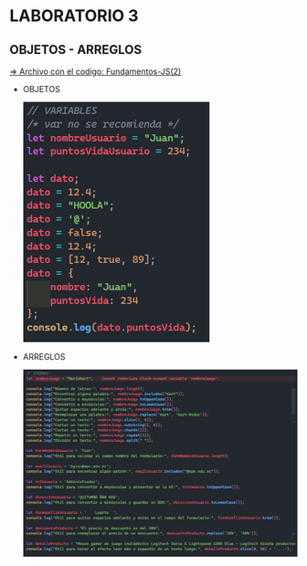 # LABORATORIO 3 
## OBJETOS - ARREGLOS

[=> Archivo con el codigo: Fundamentos-JS(2)](02-fundamentos.js)

- OBJETOS

    ![Alt text](img/image.png)

- ARREGLOS

    ![Alt text](img/image-1.png)

